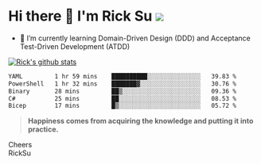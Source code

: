 # Hi there 👋 I'm Rick Su ![](https://komarev.com/ghpvc/?username=ricksu978)
<!--
**ricksu978/ricksu978** is a ✨ _special_ ✨ repository because its `README.md` (this file) appears on your GitHub profile.

Here are some ideas to get you started:

- 🔭 I’m currently working on ...
-->
- 🌱 I’m currently learning Domain-Driven Design (DDD) and Acceptance Test-Driven Development (ATDD)
<!--
- 👯 I’m looking to collaborate on ...
- 🤔 I’m looking for help with ...
- 💬 Ask me about ...
- 📫 How to reach me: ...
- 😄 Pronouns: ...
- ⚡ Fun fact: ...
-->
[![Rick's github stats](https://github-readme-stats.vercel.app/api?username=ricksu978&theme=dark)](https://github.com/ricksu978/ricksu978)

<!--START_SECTION:waka-->

```txt
YAML         1 hr 59 mins    ██████████░░░░░░░░░░░░░░░   39.83 %
PowerShell   1 hr 32 mins    ███████▓░░░░░░░░░░░░░░░░░   30.76 %
Binary       28 mins         ██▒░░░░░░░░░░░░░░░░░░░░░░   09.36 %
C#           25 mins         ██░░░░░░░░░░░░░░░░░░░░░░░   08.53 %
Bicep        17 mins         █▒░░░░░░░░░░░░░░░░░░░░░░░   05.72 %
```

<!--END_SECTION:waka-->

> **Happiness comes from acquiring the knowledge and putting it into practice.**

Cheers  
RickSu 
